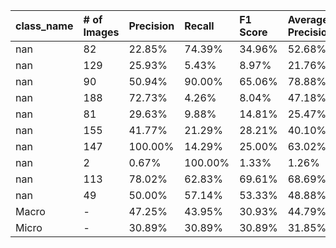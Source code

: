 | class_name   | # of Images   | Precision   | Recall   | F1 Score   | Average Precision   |
|:-------------|:--------------|:------------|:---------|:-----------|:--------------------|
| nan          | 82            | 22.85%      | 74.39%   | 34.96%     | 52.68%              |
| nan          | 129           | 25.93%      | 5.43%    | 8.97%      | 21.76%              |
| nan          | 90            | 50.94%      | 90.00%   | 65.06%     | 78.88%              |
| nan          | 188           | 72.73%      | 4.26%    | 8.04%      | 47.18%              |
| nan          | 81            | 29.63%      | 9.88%    | 14.81%     | 25.47%              |
| nan          | 155           | 41.77%      | 21.29%   | 28.21%     | 40.10%              |
| nan          | 147           | 100.00%     | 14.29%   | 25.00%     | 63.02%              |
| nan          | 2             | 0.67%       | 100.00%  | 1.33%      | 1.26%               |
| nan          | 113           | 78.02%      | 62.83%   | 69.61%     | 68.69%              |
| nan          | 49            | 50.00%      | 57.14%   | 53.33%     | 48.88%              |
| Macro        | -             | 47.25%      | 43.95%   | 30.93%     | 44.79%              |
| Micro        | -             | 30.89%      | 30.89%   | 30.89%     | 31.85%              |